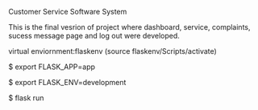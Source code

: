 Customer Service Software System

This is the final vesrion of project where dashboard, service, complaints, sucess message page and log out were developed.

virtual enviornment:flaskenv (source flaskenv/Scripts/activate)

$ export FLASK_APP=app

$ export FLASK_ENV=development

$ flask run
